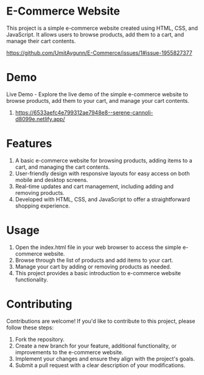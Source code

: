 # E-Commerce Website

This project is a simple e-commerce website created using HTML, CSS, and JavaScript. It allows users to browse products, add them to a cart, and manage their cart contents.

https://github.com/UmitAygunn/E-Commerce/issues/1#issue-1955827377

# Demo

Live Demo - Explore the live demo of the simple e-commerce website to browse products, add them to your cart, and manage your cart contents.
1) https://6533aefc4e799312ae7948e8--serene-cannoli-d8099e.netlify.app/

# Features

1) A basic e-commerce website for browsing products, adding items to a cart, and managing the cart contents.
2) User-friendly design with responsive layouts for easy access on both mobile and desktop screens.
3) Real-time updates and cart management, including adding and removing products.
4) Developed with HTML, CSS, and JavaScript to offer a straightforward shopping experience.

# Usage

1) Open the index.html file in your web browser to access the simple e-commerce website.
2) Browse through the list of products and add items to your cart.
3) Manage your cart by adding or removing products as needed.
4) This project provides a basic introduction to e-commerce website functionality.

# Contributing
Contributions are welcome! If you'd like to contribute to this project, please follow these steps:

1) Fork the repository.
2) Create a new branch for your feature, additional functionality, or improvements to the e-commerce website.
3) Implement your changes and ensure they align with the project's goals.
4) Submit a pull request with a clear description of your modifications.
